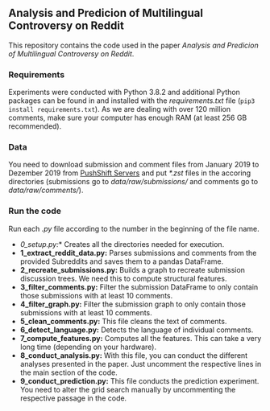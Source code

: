 ## Analysis and Predicion of Multilingual Controversy on Reddit
This repository contains the code used in the paper *Analysis and Predicion of Multilingual Controversy on Reddit*.

### Requirements
Experiments were conducted with Python 3.8.2 and additional Python packages can be found in and installed with the *requirements.txt* file (`pip3 install requirements.txt`). As we are dealing with over 120 million comments, make sure your computer has enough RAM (at least 256 GB recommended).

### Data
You need to download submission and comment files from January 2019 to Dezember 2019 from [PushShift Servers](https://files.pushshift.io/reddit) and put *\*.zst* files in the accoring directories (submissions go to *data/raw/submissions/* and comments go to *data/raw/comments/*).

### Run the code
Run each *.py* file according to the number in the beginning of the file name.

* **0\_setup.py*:** Creates all the directories needed for execution.
* **1\_extract\_reddit\_data.py:** Parses submissions and comments from the provided Subreddits and saves them to a pandas DataFrame.
* **2\_recreate\_submissions.py:** Builds a graph to recreate submission discussion trees. We need this to compute structural features.
* **3\_filter\_comments.py:** Filter the submission DataFrame to only contain those submissions with at least 10 comments.
* **4\_filter\_graph.py:** Filter the submission graph to only contain those submissions with at least 10 comments.
* **5\_clean\_comments.py:** This file cleans the text of comments.
* **6\_detect\_language.py:** Detects the language of individual comments.
* **7\_compute\_features.py:** Computes all the features. This can take a very long time (depending on your hardware).
* **8\_conduct\_analysis.py:** With this file, you can conduct the different analyses presented in the paper. Just uncomment the respective lines in the main section of the code.
* **9\_conduct\_prediction.py:** This file conducts the prediction experiment. You need to alter the grid search manually by uncommenting the respective passage in the code.